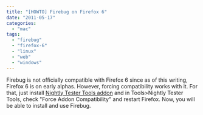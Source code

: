 ```yaml
---
title: "[HOWTO] Firebug on Firefox 6"
date: "2011-05-17"
categories: 
  - "mac"
tags: 
  - "firebug"
  - "firefox-6"
  - "linux"
  - "web"
  - "windows"
---
```


Firebug is not officially compatible with Firefox 6 since as of this writing, Firefox 6 is on early alphas. However, forcing compatibility works with it. For that, just install [Nightly Tester Tools addon](https://addons.mozilla.org/en-US/firefox/addon/nightly-tester-tools/) and in Tools>Nightly Tester Tools, check "Force Addon Compatibility" and restart Firefox. Now, you will be able to install and use Firebug.
